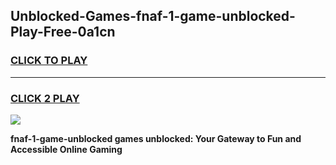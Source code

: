 
## Unblocked-Games-fnaf-1-game-unblocked-Play-Free-0a1cn
<h3>
<a href="https://premium76.site?title=fnaf-1-game-unblocked&ref=10A">CLICK TO PLAY</a></h3>
<hr>

<h3>
<a href="https://premium76.site?title=fnaf-1-game-unblocked&ref=10A">CLICK 2 PLAY</a>
  
</h3>

<a href="https://premium76.site?title=fnaf-1-game-unblocked&ref=10A"><img src="https://clearcache.store/games.png"></a>


**fnaf-1-game-unblocked games unblocked: Your Gateway to Fun and Accessible Online Gaming**

